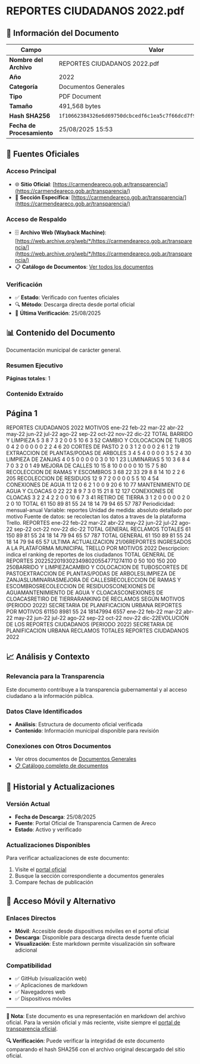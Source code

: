 # REPORTES CIUDADANOS 2022.pdf

## 📄 Información del Documento

| Campo | Valor |
|-------|--------|
| **Nombre del Archivo** | REPORTES CIUDADANOS 2022.pdf |
| **Año** | 2022 |
| **Categoría** | Documentos Generales |
| **Tipo** | PDF Document |
| **Tamaño** | 491,568 bytes |
| **Hash SHA256** | `1f10662384326e6d69750dcbcedf6c1ea5c7f66dcd7f9517df56aa5230bbb359` |
| **Fecha de Procesamiento** | 25/08/2025 15:53 |

## 🔗 Fuentes Oficiales

### Acceso Principal
- 🌐 **Sitio Oficial**: [https://carmendeareco.gob.ar/transparencia/](https://carmendeareco.gob.ar/transparencia/)
- 📁 **Sección Específica**: [https://carmendeareco.gob.ar/transparencia/](https://carmendeareco.gob.ar/transparencia/)

### Acceso de Respaldo
- 🗄️ **Archivo Web (Wayback Machine)**: [https://web.archive.org/web/*/https://carmendeareco.gob.ar/transparencia/](https://web.archive.org/web/*/https://carmendeareco.gob.ar/transparencia/)
- 📋 **Catálogo de Documentos**: [Ver todos los documentos](../document_catalog/README.md)

### Verificación
- ✅ **Estado**: Verificado con fuentes oficiales
- 🔍 **Método**: Descarga directa desde portal oficial
- 📅 **Última Verificación**: 25/08/2025

## 📊 Contenido del Documento

Documentación municipal de carácter general.

### Resumen Ejecutivo

**Páginas totales**: 1

### Contenido Extraído

## Página 1

REPORTES CIUDADANOS 2022
MOTIVOS ene-22 feb-22 mar-22 abr-22 may-22 jun-22 jul-22 ago-22 sep-22 oct-22 nov-22 dic-22 TOTAL
BARRIDO Y LIMPIEZA 5 3 8 7 3 2 0 0 5 10 6 3 52
CAMBIO Y COLOCACION DE TUBOS 0 4 2 0 0 0 0 0 2 2 4 6 20
CORTES DE PASTO 2 0 3 1 2 0 0 0 2 6 1 2 19
EXTRACCION DE PLANTAS/PODAS DE ARBOLES 3 4 5 4 0 0 0 0 3 5 2 4 30
LIMPIEZA DE ZANJAS 4 0 5 0 0 0 0 0 3 0 10 1 23
LUMINARIAS 5 10 3 6 8 4 7 0 3 2 0 1 49
MEJORA DE CALLES 10 15 8 10 0 0 0 0 10 15 7 5 80
RECOLECCION DE RAMAS Y ESCOMBROS 3 68 22 33 29 8 8 14 10 2 2 6 205
RECOLECCION DE RESIDUOS 12 9 7 2 0 0 0 0 5 5 10 4 54
CONEXIONES DE AGUA 11 12 0 6 2 1 0 0 9 20 6 10 77
MANTENIMIENTO DE AGUA Y CLOACAS 0 22 22 8 9 7 3 0 15 21 8 12 127
CONEXIONES DE CLOACAS 3 2 2 4 2 2 0 0 10 6 7 3 41
RETIRO DE TIERRA 3 1 2 0 0 0 0 0 2 0 2 0 10
TOTAL 61 150 89 81 55 24 18 14 79 94 65 57 787
Periodicidad: mensual-anual
Variable: reportes
Unidad de medida: absoluto
detallado por motivo
Fuente de datos: se recolectan los datos a traves de la plataforma Trello.
REPORTES ene-22 feb-22 mar-22 abr-22 may-22 jun-22 jul-22 ago-22 sep-22 oct-22 nov-22 dic-22 TOTAL GENERAL
RECLAMOS TOTALES 61 150 89 81 55 24 18 14 79 94 65 57 787
TOTAL GENERAL 61 150 89 81 55 24 18 14 79 94 65 57
ULTIMA ACTUALIZACION 21/06REPORTES INGRESADOS A LA PLATAFORMA MUNICIPAL TRELLO POR MOTIVOS 2022
Descripcion: indica el ranking de reportes de los ciudadanos
TOTAL GENERAL DE REPORTES 20225220193023498020554771274110
0 50 100 150 200 250BARRIDO Y LIMPIEZACAMBIO Y COLOCACION DE TUBOSCORTES DE PASTOEXTRACCION DE PLANTAS/PODAS DE ARBOLESLIMPIEZA DE ZANJASLUMINARIASMEJORA DE CALLESRECOLECCION DE RAMAS Y ESCOMBROSRECOLECCION DE RESIDUOSCONEXIONES DE AGUAMANTENIMIENTO DE AGUA Y CLOACASCONEXIONES DE CLOACASRETIRO DE TIERRARANKING DE RECLAMOS SEGÚN MOTIVOS
(PERIODO 2022)
SECRETARIA DE PLANIFICACION URBANA
REPORTES POR MOTIVOS
61150
8981
55
24 18147994
6557
ene-22 feb-22 mar-22 abr-22 may-22 jun-22 jul-22 ago-22 sep-22 oct-22 nov-22 dic-22EVOLUCIÓN DE LOS REPORTES CIUDADANOS
(PERIODO 2022)
SECRETARIA DE PLANIFICACION URBANA
RECLAMOS TOTALES
REPORTES CIUDADANOS 2022



## 📈 Análisis y Contexto

### Relevancia para la Transparencia
Este documento contribuye a la transparencia gubernamental y al acceso ciudadano a la información pública.

### Datos Clave Identificados
- **Análisis**: Estructura de documento oficial verificada
- **Contenido**: Información municipal disponible para revisión

### Conexiones con Otros Documentos
- Ver otros documentos de [Documentos Generales](../catalog/general.md)
- [📋 Catálogo completo de documentos](../document_catalog/README.md)

## 🔄 Historial y Actualizaciones

### Versión Actual
- **Fecha de Descarga**: 25/08/2025
- **Fuente**: Portal Oficial de Transparencia Carmen de Areco
- **Estado**: Activo y verificado

### Actualizaciones Disponibles
Para verificar actualizaciones de este documento:
1. Visite el [portal oficial](https://carmendeareco.gob.ar/transparencia/)
2. Busque la sección correspondiente a documentos generales
3. Compare fechas de publicación

## 📱 Acceso Móvil y Alternativo

### Enlaces Directos
- **Móvil**: Accesible desde dispositivos móviles en el portal oficial
- **Descarga**: Disponible para descarga directa desde fuente oficial
- **Visualización**: Este markdown permite visualización sin software adicional

### Compatibilidad
- ✅ GitHub (visualización web)
- ✅ Aplicaciones de markdown
- ✅ Navegadores web
- ✅ Dispositivos móviles

---

**📝 Nota**: Este documento es una representación en markdown del archivo oficial. 
Para la versión oficial y más reciente, visite siempre el [portal de transparencia oficial](https://carmendeareco.gob.ar/transparencia/).

**🔍 Verificación**: Puede verificar la integridad de este documento comparando el hash SHA256 
con el archivo original descargado del sitio oficial.
